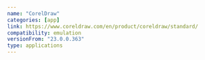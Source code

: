 ```yaml
---
name: "CorelDraw"
categories: [app]
link: https://www.coreldraw.com/en/product/coreldraw/standard/
compatibility: emulation
versionFrom: "23.0.0.363"
type: applications
---
```


